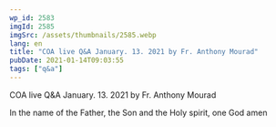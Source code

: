 ```yaml
---
wp_id: 2583
imgId: 2585
imgSrc: /assets/thumbnails/2585.webp
lang: en
title: "COA live Q&A January. 13. 2021 by Fr. Anthony Mourad"
pubDate: 2021-01-14T09:03:55
tags: ["q&a"]
---
```


<!-- page: 6 -->

<p>COA live Q&amp;A January. 13. 2021 by Fr. Anthony Mourad</p>
<p>In the name of the Father, the Son and the Holy spirit, one God amen</p>
